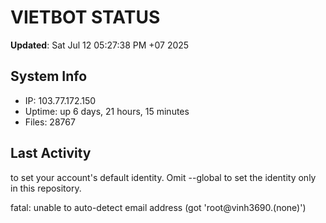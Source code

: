 # VIETBOT STATUS
**Updated**: Sat Jul 12 05:27:38 PM +07 2025

## System Info
- IP: 103.77.172.150
- Uptime: up 6 days, 21 hours, 15 minutes
- Files: 28767

## Last Activity

to set your account's default identity.
Omit --global to set the identity only in this repository.

fatal: unable to auto-detect email address (got 'root@vinh3690.(none)')
